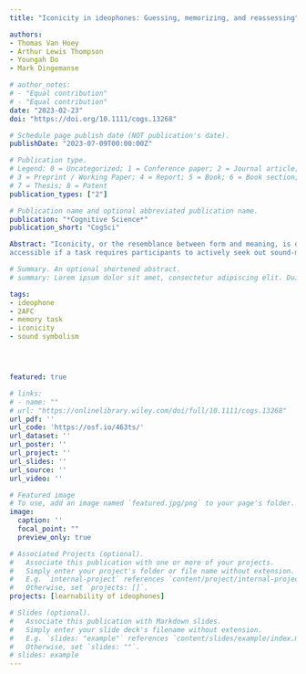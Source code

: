 ```yaml
---
title: "Iconicity in ideophones: Guessing, memorizing, and reassessing"

authors:
- Thomas Van Hoey
- Arthur Lewis Thompson
- Youngah Do
- Mark Dingemanse

# author_notes:
# - "Equal contribution"
# - "Equal contribution"
date: "2023-02-23"
doi: "https://doi.org/10.1111/cogs.13268"

# Schedule page publish date (NOT publication's date).
publishDate: "2023-07-09T00:00:00Z"

# Publication type.
# Legend: 0 = Uncategorized; 1 = Conference paper; 2 = Journal article;
# 3 = Preprint / Working Paper; 4 = Report; 5 = Book; 6 = Book section;
# 7 = Thesis; 8 = Patent
publication_types: ["2"]

# Publication name and optional abbreviated publication name.
publication: "*Cognitive Science*"
publication_short: "CogSci"

Abstract: "Iconicity, or the resemblance between form and meaning, is often ascribed to a special status and contrasted with default assumptions of arbitrariness in spoken language. But does iconicity in spoken language have a special status when it comes to learnability? A simple way to gauge learnability is to see how well something is retrieved from memory. We can further contrast this with guessability, to see (1) whether the ease of guessing the meanings of ideophones outperforms the rate at which they are remembered; and (2) how willing participants’ are to reassess what they were taught in a prior task—a novel contribution of this study. We replicate prior guessing and memory tasks using ideophones and adjectives from Japanese, Korean, and Igbo. Our results show that although native Cantonese speakers guessed ideophone meanings above chance level, they memorized both ideophones and adjectives with comparable accuracy. However, response time data show that participants took significantly longer to respond correctly to adjective–meaning pairs—indicating a discrepancy in a cognitive effort that favored the recognition of ideophones. In a follow-up reassessment task, participants who were taught foil translations were more likely to choose the true translations for ideophones rather than adjectives. By comparing the findings from our guessing and memory tasks, we conclude that iconicity is more
accessible if a task requires participants to actively seek out sound-meaning associations."

# Summary. An optional shortened abstract.
# summary: Lorem ipsum dolor sit amet, consectetur adipiscing elit. Duis posuere tellus ac convallis placerat. Proin tincidunt magna sed ex sollicitudin condimentum.

tags:
- ideophone
- 2AFC
- memory task
- iconicity
- sound symbolism




featured: true 

# links:
# - name: ""
# url: "https://onlinelibrary.wiley.com/doi/full/10.1111/cogs.13268"
url_pdf: ''
url_code: 'https://osf.io/463ts/'
url_dataset: ''
url_poster: ''
url_project: ''
url_slides: ''
url_source: ''
url_video: ''

# Featured image
# To use, add an image named `featured.jpg/png` to your page's folder. 
image:
  caption: ''
  focal_point: ""
  preview_only: true

# Associated Projects (optional).
#   Associate this publication with one or more of your projects.
#   Simply enter your project's folder or file name without extension.
#   E.g. `internal-project` references `content/project/internal-project/index.md`.
#   Otherwise, set `projects: []`.
projects: [learnability of ideophones]

# Slides (optional).
#   Associate this publication with Markdown slides.
#   Simply enter your slide deck's filename without extension.
#   E.g. `slides: "example"` references `content/slides/example/index.md`.
#   Otherwise, set `slides: ""`.
# slides: example
---
```





